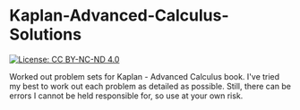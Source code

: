 # Kaplan-Advanced-Calculus-Solutions

[![License: CC BY-NC-ND 4.0](https://img.shields.io/badge/License-CC%20BY--NC--ND%204.0-lightgrey.svg)](https://creativecommons.org/licenses/by-nc-nd/4.0/)

Worked out problem sets for Kaplan - Advanced Calculus book. I've tried my best to work out each problem as detailed as possible. Still, there can be errors I cannot be held responsible for, so use at your own risk.
